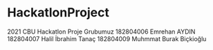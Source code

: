 # HackatlonProject

2021 CBU Hackatlon
Proje Grubumuz 
182804006 Emrehan AYDIN
182804007 Halil İbrahim Tanaç
182804009 Muhmmat Burak Biçkioğlu
